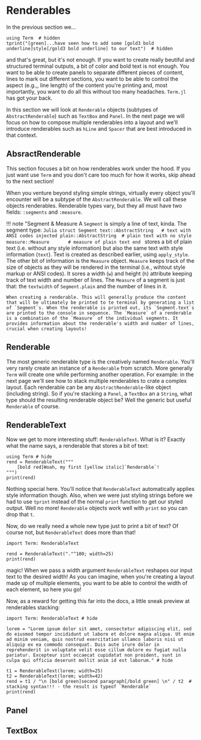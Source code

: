 # Renderables
In the previous section we...
```@example
using Term  # hidden
tprint("[green]...have seen how to add some [gold3 bold underline]style[/gold3 bold underline] to our text")  # hidden
```

and that's great, but it's not enough. If you want to create really beutiful and structured terminal outputs, a bit of color and bold text is not enough. You want to be able to create panels to separate different pieces of content, lines to mark out different sections, you want to be able to control the aspect (e.g.,, line length) of the content you're printing and, most importantly, you want to do all this without too many headaches. `Term.jl` has got your back.

In this section we will look at `Renderable` objects (subtypes of `AbstractRenderable`) such as `TextBox` and `Panel`. In the next page we will focus on how to compose multiple renderables into a layout and we'll introduce renderables such as `hLine` and `Spacer` that are best introduced in that context.

## AbsractRenderable
This section focuses a bit on how renderables work under the hood. If you just want use `Term` and you don't care too much for how it works, skip ahead to the next section!

When you venture beyond styling simple strings, virtually every object you'll encounter will be a subtype of the `AbstractRenderable`. We will call these objects renderables. Renderable types vary, but they all must have two fields: `:segments` and `:measure`.

!!! note "Segment & Measure
    A `Segment` is simply a line of text, kinda. The segment type:
    ```Julia
    struct Segment
        text::AbstractString   # text with ANSI codes injected
        plain::AbstractString  # plain text with no style
        measure::Measure       # measure of plain text
    end
    ```
    stores a bit of plain text (i.e. without any style information) but also the same text with style information (`text`). Text is created as described earlier, using `apply_style`. The other bit of information is the `Measure` object. `Measure` keeps track of the size of objects as they will be rendered in the terminal (i.e., wihtout style markup or ANSI codes). It sores a width (`w`) and height (`h`) attribute keeping track of text width and number of lines. The `Measure` of a segment is just that: the `textwidth` of `Segment.plain` and the number of lines in it. 

    When creating a renderable. This will generally produce the content that will be ultimately be printed to te terminal by generating a list of `Segment`s. When the renderable is printed out, its `Segment.text`s are printed to the console in sequence. The `Measure` of a renderable is a combination of the `Measure` of the individual segments. It provides information about the renderable's width and number of lines, crucial when creating layouts!

    
## Renderable
The most generic renderable type is the creatively named `Renderable`. You'll very rarely create an instance of a `Renderable` from scratch. More generally `Term` will create one while performing another operation. For example: in the next page we'll see how to stack multiple renderables to crate a complex layout. Each renderable can be any `AbstractRenderable`-like object (including string). So if you're stacking a `Panel`, a `TextBox` an a `String`, what type should the resulting renderable object be? Well the generic but useful `Renderable` of course. 


## RenderableText
Now we get to more interesting stuff: `RenderableText`. What is it? Exactly what the name says, a renderable that stores a bit of text:
```@example
using Term # hide
rend = RenderableText("""
    [bold red]Woah, my first [yellow italic]`Renderable`!
""")
print(rend)
```

Nothing special here. You'll notice that `RenderableText` automatically applies style information though. Also, when we were just styling strings before we had to use `tprint` instead of the normal `print` function to get our styled output. Well no more! `Renderable` objects work well with `print` so you can drop that `t`. 

Now, do we really need a whole new type just to print a bit of text? Of course not, but `RenderableText` does more than that!

```@example
import Term: RenderableText

rend = RenderableText("."^100; width=25)
print(rend)
```

magic! When we pass a width argument `RenderableText` reshapes our input text to the desired width! As you can imagine, when you're creating a layout made up of multiple elements, you want to be able to control the width of each element, so here you go!

Now, as a reward for getting this far into the docs, a little sneak preview at renderables stacking:


```@example
import Term: RenderableText # hide

lorem = "Lorem ipsum dolor sit amet, consectetur adipiscing elit, sed do eiusmod tempor incididunt ut labore et dolore magna aliqua. Ut enim ad minim veniam, quis nostrud exercitation ullamco laboris nisi ut aliquip ex ea commodo consequat. Duis aute irure dolor in reprehenderit in voluptate velit esse cillum dolore eu fugiat nulla pariatur. Excepteur sint occaecat cupidatat non proident, sunt in culpa qui officia deserunt mollit anim id est laborum." # hide

t1 = RenderableText(lorem; width=25)
t2 = RenderableText(lorem; width=42)
rend = t1 / "\n [bold green]second paragraph[/bold green] \n" / t2  # stacking syntax!!! - the result is typeof `Renderable`
print(rend)
```

## Panel

## TextBox